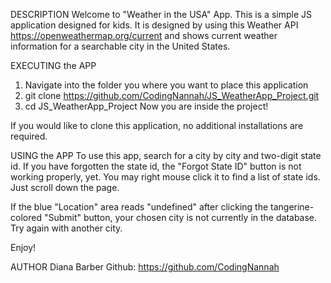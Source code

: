 DESCRIPTION
Welcome to "Weather in the USA" App. This is a simple JS application designed for kids. It is designed by using this Weather API https://openweathermap.org/current and shows current weather information for a searchable city in the United States.

EXECUTING the APP
1) Navigate into the folder you where you want to place this application
2) git clone https://github.com/CodingNannah/JS_WeatherApp_Project.git
3) cd JS_WeatherApp_Project
Now you are inside the project!

If you would like to clone this application, no additional installations are required.

USING the APP
To use this app, search for a city by city and two-digit state id. If you have forgotten the state id, the "Forgot State ID" button is not working properly, yet. You may right mouse click it to find a list of state ids. Just scroll down the page.

If the blue "Location" area reads "undefined" after clicking the tangerine-colored "Submit" button, your chosen city is not currently in the database. Try again with another city.

Enjoy!


AUTHOR
Diana Barber Github: https://github.com/CodingNannah